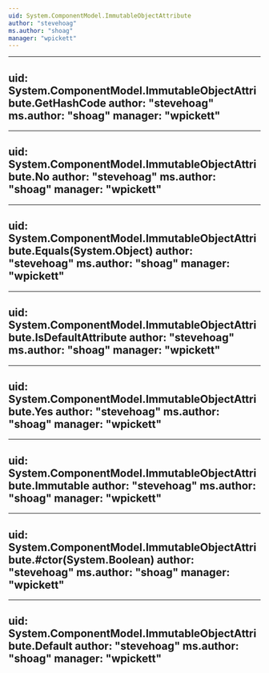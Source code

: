```yaml
---
uid: System.ComponentModel.ImmutableObjectAttribute
author: "stevehoag"
ms.author: "shoag"
manager: "wpickett"
---
```


---
uid: System.ComponentModel.ImmutableObjectAttribute.GetHashCode
author: "stevehoag"
ms.author: "shoag"
manager: "wpickett"
---

---
uid: System.ComponentModel.ImmutableObjectAttribute.No
author: "stevehoag"
ms.author: "shoag"
manager: "wpickett"
---

---
uid: System.ComponentModel.ImmutableObjectAttribute.Equals(System.Object)
author: "stevehoag"
ms.author: "shoag"
manager: "wpickett"
---

---
uid: System.ComponentModel.ImmutableObjectAttribute.IsDefaultAttribute
author: "stevehoag"
ms.author: "shoag"
manager: "wpickett"
---

---
uid: System.ComponentModel.ImmutableObjectAttribute.Yes
author: "stevehoag"
ms.author: "shoag"
manager: "wpickett"
---

---
uid: System.ComponentModel.ImmutableObjectAttribute.Immutable
author: "stevehoag"
ms.author: "shoag"
manager: "wpickett"
---

---
uid: System.ComponentModel.ImmutableObjectAttribute.#ctor(System.Boolean)
author: "stevehoag"
ms.author: "shoag"
manager: "wpickett"
---

---
uid: System.ComponentModel.ImmutableObjectAttribute.Default
author: "stevehoag"
ms.author: "shoag"
manager: "wpickett"
---
